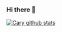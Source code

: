 ### Hi there 👋

[![Cary github stats](https://github-readme-stats.vercel.app/api?username=jian22446688&show_icons=true&theme=radical)](https://github.com/jian22446688/alien-vue-admin)



<!--
**jian22446688/jian22446688** is a ✨ _special_ ✨ repository because its `README.md` (this file) appears on your GitHub profile.

Here are some ideas to get you started:

- 🔭 I’m currently working on ...
- 🌱 I’m currently learning ...
- 👯 I’m looking to collaborate on ...
- 🤔 I’m looking for help with ...
- 💬 Ask me about ...
- 📫 How to reach me: ...
- 😄 Pronouns: ...
- ⚡ Fun fact: ...
-->

